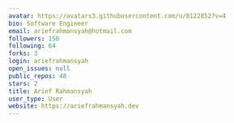 ```yaml
---
avatar: https://avatars3.githubusercontent.com/u/8122852?v=4
bio: Software Engineer
email: ariefrahmansyah@hotmail.com
followers: 150
following: 64
forks: 3
login: ariefrahmansyah
open_issues: null
public_repos: 48
stars: 2
title: Arief Rahmansyah
user_type: User
website: https://ariefrahmansyah.dev
---
```

